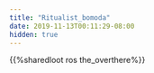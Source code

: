 ```yaml
---
title: "Ritualist_bomoda"
date: 2019-11-13T00:11:29-08:00
hidden: true
---
```


{{%sharedloot ros the_overthere%}}